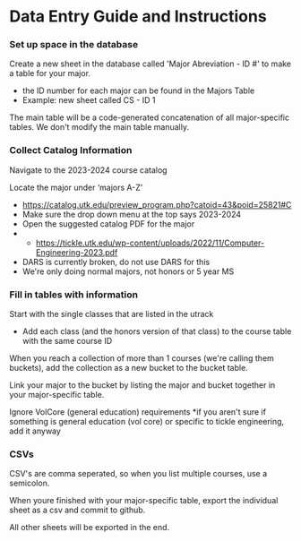# Data Entry Guide and Instructions

### Set up space in the database
Create a new sheet in the database called 'Major Abreviation - ID #' to make a table for your major.
* the ID number for each major can be found in the Majors Table
* Example: new sheet called CS - ID 1

The main table will be a code-generated concatenation of all major-specific tables.
We don't modify the main table manually.

### Collect Catalog Information
Navigate to the 2023-2024 course catalog

Locate the major under ‘majors A-Z’ 
* https://catalog.utk.edu/preview_program.php?catoid=43&poid=25821#C
* Make sure the drop down menu at the top says 2023-2024
* Open the suggested catalog PDF for the major
* * https://tickle.utk.edu/wp-content/uploads/2022/11/Computer-Engineering-2023.pdf 
* DARS is currently broken, do not use DARS for this
* We're only doing normal majors, not honors or 5 year MS

### Fill in tables with information
Start with the single classes that are listed in the utrack
* Add each class (and the honors version of that class) to the course table with the same course ID

When you reach a collection of more than 1 courses (we're calling them buckets), add the collection as a new bucket to the bucket table.

Link your major to the bucket by listing the major and bucket together in your major-specific table.

Ignore VolCore (general education) requirements
*if you aren't sure if something is general education (vol core) or specific to tickle engineering, add it anyway

### CSVs
CSV's are comma seperated, so when you list multiple courses, use a semicolon.

When youre finished with your major-specific table, export the individual sheet as a csv and commit to github.

All other sheets will be exported in the end.


